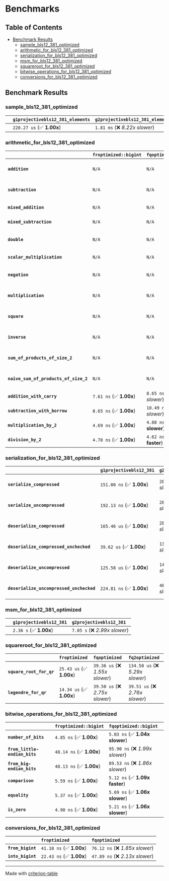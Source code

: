 # Benchmarks

## Table of Contents

- [Benchmark Results](#benchmark-results)
    - [sample_bls12_381_optimized](#sample_bls12_381_optimized)
    - [arithmetic_for_bls12_381_optimized](#arithmetic_for_bls12_381_optimized)
    - [serialization_for_bls12_381_optimized](#serialization_for_bls12_381_optimized)
    - [msm_for_bls12_381_optimized](#msm_for_bls12_381_optimized)
    - [squareroot_for_bls12_381_optimized](#squareroot_for_bls12_381_optimized)
    - [bitwise_operations_for_bls12_381_optimized](#bitwise_operations_for_bls12_381_optimized)
    - [conversions_for_bls12_381_optimized](#conversions_for_bls12_381_optimized)

## Benchmark Results

### sample_bls12_381_optimized

|        | `g1projectivebls12_381_elements`          | `g2projectivebls12_381_elements`           |
|:-------|:------------------------------------------|:------------------------------------------ |
|        | `220.27 us` (✅ **1.00x**)                 | `1.81 ms` (❌ *8.22x slower*)               |

### arithmetic_for_bls12_381_optimized

|                                       | `froptimized::bigint`          | `fqoptimized::bigint`           | `g1projectivebls12_381`          | `g2projectivebls12_381`          | `fq2optimized`                   | `fq12optimized`                   | `fqoptimized`                    | `froptimized`                     |
|:--------------------------------------|:-------------------------------|:--------------------------------|:---------------------------------|:---------------------------------|:---------------------------------|:----------------------------------|:---------------------------------|:--------------------------------- |
| **`addition`**                        | `N/A`                          | `N/A`                           | `1.22 us` (✅ **1.00x**)          | `3.89 us` (❌ *3.18x slower*)     | `23.54 ns` (🚀 **51.97x faster**) | `182.38 ns` (🚀 **6.71x faster**)  | `12.68 ns` (🚀 **96.50x faster**) | `8.93 ns` (🚀 **136.93x faster**)  |
| **`subtraction`**                     | `N/A`                          | `N/A`                           | `1.27 us` (✅ **1.00x**)          | `3.92 us` (❌ *3.10x slower*)     | `23.34 ns` (🚀 **54.28x faster**) | `158.08 ns` (🚀 **8.02x faster**)  | `12.86 ns` (🚀 **98.50x faster**) | `8.78 ns` (🚀 **144.26x faster**)  |
| **`mixed_addition`**                  | `N/A`                          | `N/A`                           | `887.07 ns` (✅ **1.00x**)        | `2.79 us` (❌ *3.14x slower*)     | `N/A`                            | `N/A`                             | `N/A`                            | `N/A`                             |
| **`mixed_subtraction`**               | `N/A`                          | `N/A`                           | `924.78 ns` (✅ **1.00x**)        | `2.82 us` (❌ *3.05x slower*)     | `N/A`                            | `N/A`                             | `N/A`                            | `N/A`                             |
| **`double`**                          | `N/A`                          | `N/A`                           | `583.62 ns` (✅ **1.00x**)        | `1.78 us` (❌ *3.05x slower*)     | `14.20 ns` (🚀 **41.10x faster**) | `70.05 ns` (🚀 **8.33x faster**)   | `7.78 ns` (🚀 **75.02x faster**)  | `6.09 ns` (🚀 **95.88x faster**)   |
| **`scalar_multiplication`**           | `N/A`                          | `N/A`                           | `339.63 us` (✅ **1.00x**)        | `980.66 us` (❌ *2.89x slower*)   | `N/A`                            | `N/A`                             | `N/A`                            | `N/A`                             |
| **`negation`**                        | `N/A`                          | `N/A`                           | `N/A`                            | `N/A`                            | `22.21 ns` (❌ *3.60x slower*)    | `101.90 ns` (❌ *16.53x slower*)   | `18.19 ns` (❌ *2.95x slower*)    | `6.17 ns` (✅ **1.00x**)           |
| **`multiplication`**                  | `N/A`                          | `N/A`                           | `N/A`                            | `N/A`                            | `242.16 ns` (❌ *5.24x slower*)   | `6.26 us` (❌ *135.41x slower*)    | `76.53 ns` (❌ *1.66x slower*)    | `46.20 ns` (✅ **1.00x**)          |
| **`square`**                          | `N/A`                          | `N/A`                           | `N/A`                            | `N/A`                            | `176.88 ns` (❌ *4.68x slower*)   | `4.38 us` (❌ *115.87x slower*)    | `64.98 ns` (❌ *1.72x slower*)    | `37.77 ns` (✅ **1.00x**)          |
| **`inverse`**                         | `N/A`                          | `N/A`                           | `N/A`                            | `N/A`                            | `15.36 us` (❌ *2.14x slower*)    | `25.74 us` (❌ *3.58x slower*)     | `15.06 us` (❌ *2.09x slower*)    | `7.19 us` (✅ **1.00x**)           |
| **`sum_of_products_of_size_2`**       | `N/A`                          | `N/A`                           | `N/A`                            | `N/A`                            | `527.31 ns` (❌ *6.21x slower*)   | `12.82 us` (❌ *150.89x slower*)   | `118.59 ns` (❌ *1.40x slower*)   | `84.96 ns` (✅ **1.00x**)          |
| **`naive_sum_of_products_of_size_2`** | `N/A`                          | `N/A`                           | `N/A`                            | `N/A`                            | `515.50 ns` (❌ *5.89x slower*)   | `12.75 us` (❌ *145.64x slower*)   | `163.61 ns` (❌ *1.87x slower*)   | `87.52 ns` (✅ **1.00x**)          |
| **`addition_with_carry`**             | `7.61 ns` (✅ **1.00x**)        | `8.65 ns` (❌ *1.14x slower*)    | `N/A`                            | `N/A`                            | `N/A`                            | `N/A`                             | `N/A`                            | `N/A`                             |
| **`subtraction_with_borrow`**         | `8.65 ns` (✅ **1.00x**)        | `10.49 ns` (❌ *1.21x slower*)   | `N/A`                            | `N/A`                            | `N/A`                            | `N/A`                             | `N/A`                            | `N/A`                             |
| **`multiplication_by_2`**             | `4.69 ns` (✅ **1.00x**)        | `4.88 ns` (✅ **1.04x slower**)  | `N/A`                            | `N/A`                            | `N/A`                            | `N/A`                             | `N/A`                            | `N/A`                             |
| **`division_by_2`**                   | `4.70 ns` (✅ **1.00x**)        | `4.62 ns` (✅ **1.02x faster**)  | `N/A`                            | `N/A`                            | `N/A`                            | `N/A`                             | `N/A`                            | `N/A`                             |

### serialization_for_bls12_381_optimized

|                                          | `g1projectivebls12_381`          | `g2projectivebls12_381`          | `froptimized`                      | `fqoptimized`                      | `fq2optimized`                     | `fq12optimized`                   |
|:-----------------------------------------|:---------------------------------|:---------------------------------|:-----------------------------------|:-----------------------------------|:-----------------------------------|:--------------------------------- |
| **`serialize_compressed`**               | `151.00 ns` (✅ **1.00x**)        | `203.31 ns` (❌ *1.35x slower*)   | `31.89 ns` (🚀 **4.74x faster**)    | `55.46 ns` (🚀 **2.72x faster**)    | `108.96 ns` (✅ **1.39x faster**)   | `703.37 ns` (❌ *4.66x slower*)    |
| **`serialize_uncompressed`**             | `192.13 ns` (✅ **1.00x**)        | `284.23 ns` (❌ *1.48x slower*)   | `32.02 ns` (🚀 **6.00x faster**)    | `55.34 ns` (🚀 **3.47x faster**)    | `108.98 ns` (✅ **1.76x faster**)   | `697.84 ns` (❌ *3.63x slower*)    |
| **`deserialize_compressed`**             | `165.46 us` (✅ **1.00x**)        | `285.14 us` (❌ *1.72x slower*)   | `52.60 ns` (🚀 **3145.39x faster**) | `94.85 ns` (🚀 **1744.47x faster**) | `220.85 ns` (🚀 **749.18x faster**) | `1.33 us` (🚀 **124.66x faster**)  |
| **`deserialize_compressed_unchecked`**   | `39.62 us` (✅ **1.00x**)         | `135.29 us` (❌ *3.41x slower*)   | `52.65 ns` (🚀 **752.55x faster**)  | `95.01 ns` (🚀 **417.03x faster**)  | `221.06 ns` (🚀 **179.23x faster**) | `1.33 us` (🚀 **29.87x faster**)   |
| **`deserialize_uncompressed`**           | `125.58 us` (✅ **1.00x**)        | `149.46 us` (❌ *1.19x slower*)   | `52.42 ns` (🚀 **2395.74x faster**) | `94.77 ns` (🚀 **1325.05x faster**) | `220.54 ns` (🚀 **569.40x faster**) | `1.33 us` (🚀 **94.69x faster**)   |
| **`deserialize_uncompressed_unchecked`** | `224.81 ns` (✅ **1.00x**)        | `484.00 ns` (❌ *2.15x slower*)   | `52.47 ns` (🚀 **4.28x faster**)    | `94.75 ns` (🚀 **2.37x faster**)    | `220.75 ns` (✅ **1.02x faster**)   | `1.33 us` (❌ *5.90x slower*)      |

### msm_for_bls12_381_optimized

|        | `g1projectivebls12_381`          | `g2projectivebls12_381`           |
|:-------|:---------------------------------|:--------------------------------- |
|        | `2.36 s` (✅ **1.00x**)           | `7.05 s` (❌ *2.99x slower*)       |

### squareroot_for_bls12_381_optimized

|                          | `froptimized`            | `fqoptimized`                   | `fq2optimized`                    |
|:-------------------------|:-------------------------|:--------------------------------|:--------------------------------- |
| **`square_root_for_qr`** | `25.43 us` (✅ **1.00x**) | `39.36 us` (❌ *1.55x slower*)   | `134.50 us` (❌ *5.29x slower*)    |
| **`legendre_for_qr`**    | `14.34 us` (✅ **1.00x**) | `39.50 us` (❌ *2.75x slower*)   | `39.51 us` (❌ *2.76x slower*)     |

### bitwise_operations_for_bls12_381_optimized

|                               | `froptimized::bigint`          | `fqoptimized::bigint`            |
|:------------------------------|:-------------------------------|:-------------------------------- |
| **`number_of_bits`**          | `4.85 ns` (✅ **1.00x**)        | `5.03 ns` (✅ **1.04x slower**)   |
| **`from_little-endian_bits`** | `48.14 ns` (✅ **1.00x**)       | `95.90 ns` (❌ *1.99x slower*)    |
| **`from_big-endian_bits`**    | `48.13 ns` (✅ **1.00x**)       | `89.53 ns` (❌ *1.86x slower*)    |
| **`comparison`**              | `5.59 ns` (✅ **1.00x**)        | `5.12 ns` (✅ **1.09x faster**)   |
| **`equality`**                | `5.37 ns` (✅ **1.00x**)        | `5.69 ns` (✅ **1.06x slower**)   |
| **`is_zero`**                 | `4.90 ns` (✅ **1.00x**)        | `5.21 ns` (✅ **1.06x slower**)   |

### conversions_for_bls12_381_optimized

|                   | `froptimized`            | `fqoptimized`                    |
|:------------------|:-------------------------|:-------------------------------- |
| **`from_bigint`** | `41.10 ns` (✅ **1.00x**) | `76.12 ns` (❌ *1.85x slower*)    |
| **`into_bigint`** | `22.43 ns` (✅ **1.00x**) | `47.89 ns` (❌ *2.13x slower*)    |

---
Made with [criterion-table](https://github.com/nu11ptr/criterion-table)

